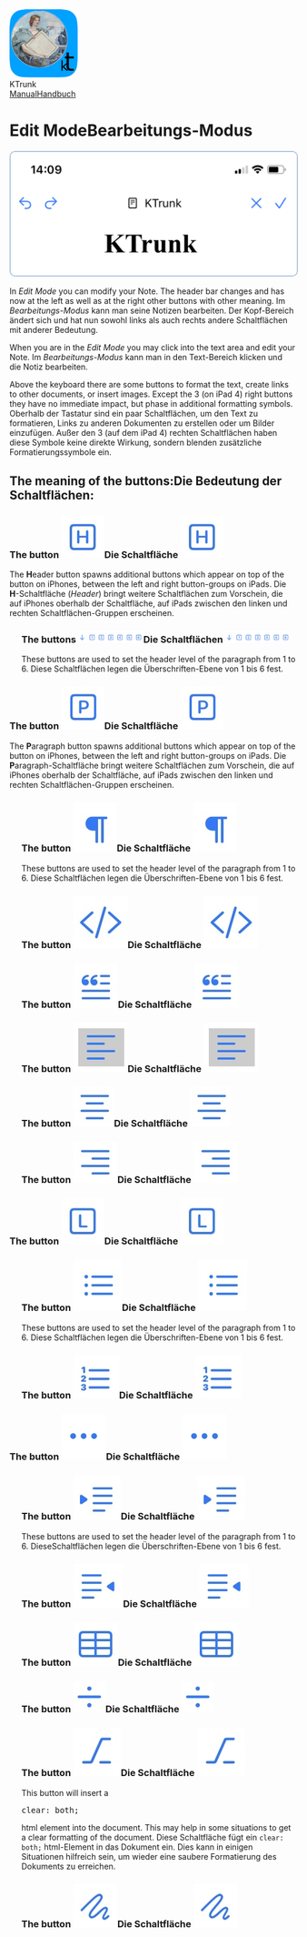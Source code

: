
<div class="logoRow">
  <div class="logoColumn logoColumnLeft">
    <img src="./../logo120.png">
  </div>
  <div class="logoColumn logoColumnRight">
    <div class="vCentered">
      <div class="logoTitle">KTrunk</div>
      <div class="logoTitle"><a href="./../Manual.html"><span class="en">Manual</span><span class="de">Handbuch</span></a></div>
    </div>
  </div>
</div>

# <span class="en">Edit Mode</span><span class="de">Bearbeitungs-Modus</span>

<img src="EditMode.jpg" style="border: 2px solid #B0C4DE; border-radius: 10px;">

<span class="en">In <i>Edit Mode</i> you can modify your Note. The header bar changes and has now at the left as well as at the right other buttons with other meaning.</span>
<span class="de">Im <i>Bearbeitungs-Modus</i> kann man seine Notizen bearbeiten. Der Kopf-Bereich ändert sich und hat nun sowohl links als auch rechts andere Schaltflächen mit anderer Bedeutung.</span>

<span class="en">When you are in the <i>Edit Mode</i> you may click into the text area and edit your Note.</span>
<span class="de">Im <i>Bearbeitungs-Modus</i> kann man in den Text-Bereich klicken und die Notiz bearbeiten.</span>

<span class="en">Above the keyboard there are some buttons to format the text, create links to other documents, or insert images. Except the 3 (on iPad 4) right buttons they have no immediate impact, but phase in additional formatting symbols.</span>
<span class="de">Oberhalb der Tastatur sind ein paar Schaltflächen, um den Text zu formatieren, Links zu anderen Dokumenten zu erstellen oder um Bilder einzufügen. Außer den 3 (auf dem iPad 4) rechten Schaltflächen haben diese Symbole keine direkte Wirkung, sondern blenden zusätzliche Formatierungssymbole ein.</span>

<h2><span class="en">The meaning of the buttons:</span><span class="de">Die Bedeutung der Schaltflächen:</span></h2>

<h3><span class="en">The button <img src="EditButtonH.jpg" class="inLine"></span><span class="de">Die Schaltfläche <img src="EditButtonH.jpg" class="inLine"></span></h3>

<span class="en">The <b>H</b>eader button spawns additional buttons which appear on top of the button on iPhones, between the left and right button-groups on iPads.</span>
<span class="de">Die <b>H</b>-Schaltfläche (<i>Header</i>) bringt weitere Schaltflächen zum Vorschein, die auf iPhones oberhalb der Schaltfläche, auf iPads zwischen den linken und rechten Schaltflächen-Gruppen erscheinen.</span>

<div style="margin-left: 1.5em">
  <h3><span class="en">The buttons <img src="EditButtonHn.jpg" class="inLine" style="Width: 7em;"></span><span class="de">Die Schaltflächen <img src="EditButtonHn.jpg" class="inLine" style="Width: 7em;"></span></h3>

  <span class="en">These buttons are used to set the header level of the paragraph from 1 to 6.</span>
  <span class="de">Diese Schaltflächen legen die Überschriften-Ebene von 1 bis 6 fest.</span>
</div>

<h3><span class="en">The button <img src="EditButtonP.jpg" class="inLine"></span><span class="de">Die Schaltfläche <img src="EditButtonP.jpg" class="inLine"></span></h3>

<span class="en">The <b>P</b>aragraph button spawns additional buttons which appear on top of the button on iPhones, between the left and right button-groups on iPads.</span>
<span class="de">Die <b>P</b>aragraph-Schaltfläche bringt weitere Schaltflächen zum Vorschein, die auf iPhones oberhalb der Schaltfläche, auf iPads zwischen den linken und rechten Schaltflächen-Gruppen erscheinen.</span>

<div style="margin-left: 1.5em">
  <h3><span class="en">The button <img src="EditButtonPP.jpg" class="inLine"></span><span class="de">Die Schaltfläche <img src="EditButtonPP.jpg" class="inLine"></span></h3>

  <span class="en">These buttons are used to set the header level of the paragraph from 1 to 6.</span>
  <span class="de">Diese Schaltflächen legen die Überschriften-Ebene von 1 bis 6 fest.</span>
  
  <h3><span class="en">The button <img src="EditButtonPC.jpg" class="inLine"></span><span class="de">Die Schaltfläche <img src="EditButtonPC.jpg" class="inLine"></span></h3>

  <h3><span class="en">The button <img src="EditButtonPQ.jpg" class="inLine"></span><span class="de">Die Schaltfläche <img src="EditButtonPQ.jpg" class="inLine"></span></h3>

  <h3><span class="en">The button <img src="EditButtonPAL.jpg" class="inLine"></span><span class="de">Die Schaltfläche <img src="EditButtonPAL.jpg" class="inLine"></span></h3>

  <h3><span class="en">The button <img src="EditButtonPAC.jpg" class="inLine"></span><span class="de">Die Schaltfläche <img src="EditButtonPAC.jpg" class="inLine"></span></h3>

  <h3><span class="en">The button <img src="EditButtonPAR.jpg" class="inLine"></span><span class="de">Die Schaltfläche <img src="EditButtonPAR.jpg" class="inLine"></span></h3>

</div>

<h3><span class="en">The button <img src="EditButtonL.jpg" class="inLine"></span><span class="de">Die Schaltfläche <img src="EditButtonL.jpg" class="inLine"></span></h3>

<div style="margin-left: 1.5em">
  <h3><span class="en">The button <img src="EditButtonLU.jpg" class="inLine"></span><span class="de">Die Schaltfläche <img src="EditButtonLU.jpg" class="inLine"></span></h3>

  <span class="en">These buttons are used to set the header level of the paragraph from 1 to 6.</span>
  <span class="de">Diese Schaltflächen legen die Überschriften-Ebene von 1 bis 6 fest.</span>
  
  <h3><span class="en">The button <img src="EditButtonLO.jpg" class="inLine"></span><span class="de">Die Schaltfläche <img src="EditButtonLO.jpg" class="inLine"></span></h3>

</div>

<h3><span class="en">The button <img src="EditButtonEllipis.jpg" class="inLine"></span><span class="de">Die Schaltfläche <img src="EditButtonEllipis.jpg" class="inLine"></span></h3>

<div style="margin-left: 1.5em">
  <h3><span class="en">The button <img src="EditButtonElIR.jpg" class="inLine"></span><span class="de">Die Schaltfläche <img src="EditButtonElIR.jpg" class="inLine"></span></h3>

  <span class="en">These buttons are used to set the header level of the paragraph from 1 to 6.</span>
  <span class="de">DieseSchaltflächen legen die Überschriften-Ebene von 1 bis 6 fest.</span>
  
  <h3><span class="en">The button <img src="EditButtonElIL.jpg" class="inLine"></span><span class="de">Die Schaltfläche <img src="EditButtonElIL.jpg" class="inLine"></span></h3>

  <h3><span class="en">The button <img src="EditButtonElTb.jpg" class="inLine"></span><span class="de">Die Schaltfläche <img src="EditButtonElTb.jpg" class="inLine"></span></h3>

  <h3><span class="en">The button <img src="EditButtonElHR.jpg" class="inLine"></span><span class="de">Die Schaltfläche <img src="EditButtonElHR.jpg" class="inLine"></span></h3>

  <h3><span class="en">The button <img src="EditButtonElCB.jpg" class="inLine"></span><span class="de">Die Schaltfläche <img src="EditButtonElCB.jpg" class="inLine"></span></h3>

  <span class="en">This button will insert a <pre>clear: both;</pre> html element into the document. This may help in some situations to get a clear formatting of the document.</span>
  <span class="de">Diese Schaltfläche fügt ein <code>clear: both;</code> html-Element in das Dokument ein. Dies kann in einigen Situationen hilfreich sein, um wieder eine saubere Formatierung des Dokuments zu erreichen.</span>

  <h3><span class="en">The button <img src="EditButtonElClr.jpg" class="inLine"></span><span class="de">Die Schaltfläche <img src="EditButtonElClr.jpg" class="inLine"></span></h3>

  
</div>

<span class="en"></span>
<span class="de"></span>

<span class="en"></span>
<span class="de"></span>

<span class="en"></span>
<span class="de"></span>

<span class="en"></span>
<span class="de"></span>


<span class="en"></span>
<span class="de"></span>
